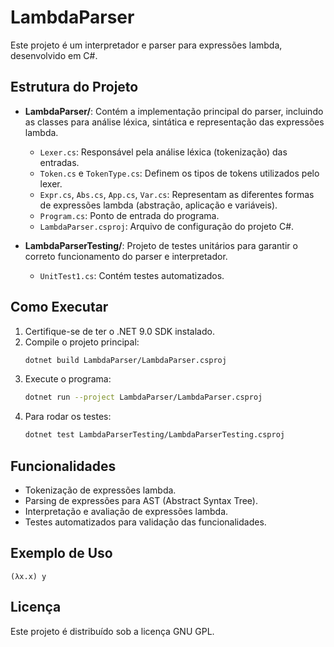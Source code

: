 # LambdaParser

Este projeto é um interpretador e parser para expressões lambda, desenvolvido em C#.

## Estrutura do Projeto

- **LambdaParser/**: Contém a implementação principal do parser, incluindo as classes para análise léxica, sintática e representação das expressões lambda.
  - `Lexer.cs`: Responsável pela análise léxica (tokenização) das entradas.
  - `Token.cs` e `TokenType.cs`: Definem os tipos de tokens utilizados pelo lexer.
  - `Expr.cs`, `Abs.cs`, `App.cs`, `Var.cs`: Representam as diferentes formas de expressões lambda (abstração, aplicação e variáveis).
  - `Program.cs`: Ponto de entrada do programa.
  - `LambdaParser.csproj`: Arquivo de configuração do projeto C#.

- **LambdaParserTesting/**: Projeto de testes unitários para garantir o correto funcionamento do parser e interpretador.
  - `UnitTest1.cs`: Contém testes automatizados.
  
## Como Executar

1. Certifique-se de ter o .NET 9.0 SDK instalado.
2. Compile o projeto principal:
   ```bash
   dotnet build LambdaParser/LambdaParser.csproj
   ```
3. Execute o programa:
   ```bash
   dotnet run --project LambdaParser/LambdaParser.csproj
   ```
4. Para rodar os testes:
   ```bash
   dotnet test LambdaParserTesting/LambdaParserTesting.csproj
   ```

## Funcionalidades
- Tokenização de expressões lambda.
- Parsing de expressões para AST (Abstract Syntax Tree).
- Interpretação e avaliação de expressões lambda.
- Testes automatizados para validação das funcionalidades.

## Exemplo de Uso

```text
(λx.x) y
```

## Licença

Este projeto é distribuído sob a licença GNU GPL.
